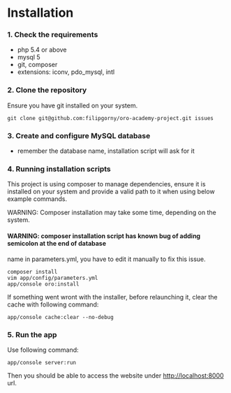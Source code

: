 Installation
============

### 1. Check the requirements

- php 5.4 or above
- mysql 5
- git, composer
- extensions: iconv, pdo_mysql, intl

### 2. Clone the repository

Ensure you have git installed on your system.

```
git clone git@github.com:filipgorny/oro-academy-project.git issues
```

### 3. Create and configure MySQL database

- remember the database name, installation script will ask for it

### 4. Running installation scripts

This project is using composer to manage dependencies, ensure it is installed on your system
and provide a valid path to it when using below example commands.

WARNING: Composer installation may take some time, depending on the system.

#### WARNING: composer installation script has known bug of adding semicolon at the end of database
name in parameters.yml, you have to edit it manually to fix this issue.

```
composer install
vim app/config/parameters.yml
app/console oro:install
```

If something went wront with the installer, before relaunching it, clear the cache
with following command:

```
app/console cache:clear --no-debug
```

### 5. Run the app

Use following command:

```
app/console server:run
```

Then you should be able to access the website under [http://localhost:8000](http://localhost:8000) url.
